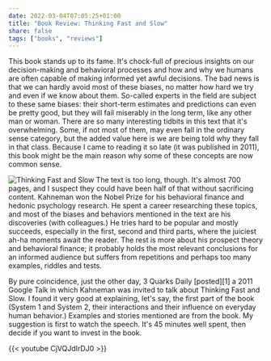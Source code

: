```yaml
---
date: 2022-03-04T07:05:25+01:00
title: "Book Review: Thinking Fast and Slow"
share: false
tags: ["books", "reviews"]
---
```

This book stands up to its fame. It's chock-full of precious insights on our
decision-making and behavioral processes and how and why we humans are often
capable of making informed yet awful decisions. The bad news is that we can
hardly avoid most of these biases, no matter how hard we try and even if we
know about them. So-called experts in the field are subject to these same
biases: their short-term estimates and predictions can even be pretty good, but
they will fail miserably in the long term, like any other man or woman. There
are so many interesting tidbits in this text that it's overwhelming. Some, if
not most of them, may even fall in the ordinary sense category, but the added
value here is we are being told why they fall in that class. Because I came to
reading it so late (it was published in 2011), this book might be the main
reason why some of these concepts are now common sense.

![Thinking Fast and Slow](/images/thinking-fast-and-slow.jpg#right)
The text is too long, though. It's almost 700 pages, and I suspect they could
have been half of that without sacrificing content. Kahneman won the Nobel
Prize for his behavioral finance and hedonic psychology research. He spent
a career researching these topics, and most of the biases and behaviors
mentioned in the text are his discoveries (with colleagues.) He tries hard to
be popular and mostly succeeds, especially in the first, second and third
parts, where the juiciest ah-ha moments await the reader. The rest is more
about his prospect theory and behavioral finance; it probably holds the most
relevant conclusions for an informed audience but suffers from repetitions and
perhaps too many examples, riddles and tests.

By pure coincidence, just the other day, 3 Quarks Daily [posted][1] a 2011
Google Talk in which Kahneman was invited to talk about Thinking Fast and Slow.
I found it very good at explaining, let's say, the first part of the book
(System 1 and System 2, their interactions and their influence on everyday
human behavior.) Examples and stories mentioned are from the book. My
suggestion is first to watch the speech. It's 45 minutes well spent, then
decide if you want to invest in the book.

{{< youtube CjVQJdIrDJ0 >}}

